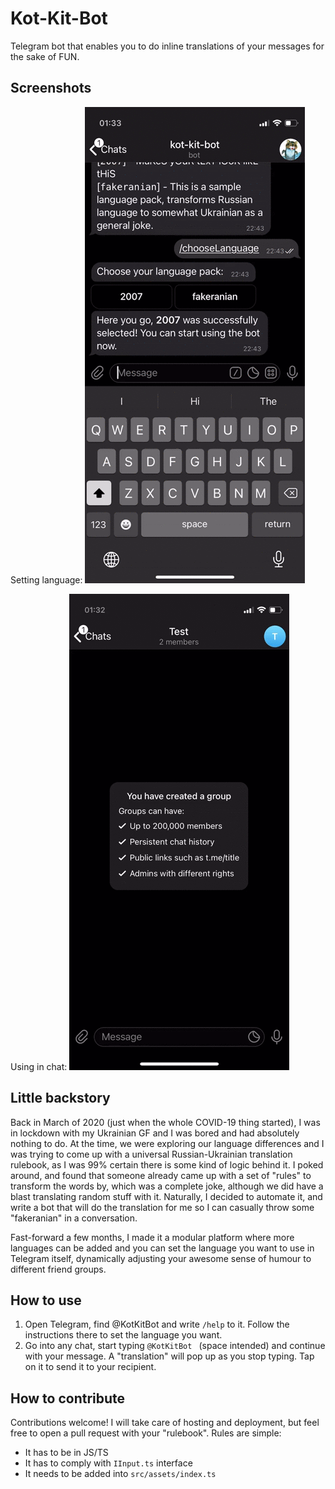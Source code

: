 # Kot-Kit-Bot
Telegram bot that enables you to do inline translations of your messages for the sake of FUN.

## Screenshots
Setting language:
![settings](.README/IMG_9266.gif)

Using in chat:
![usage](.README/FullSizeRender.gif)

## Little backstory

Back in March of 2020 (just when the whole COVID-19 thing started), I was in lockdown with my Ukrainian GF and I was bored and had absolutely nothing to do. At the time, we were exploring our language differences and I was trying to come up with a universal Russian-Ukrainian translation rulebook, as I was 99% certain there is some kind of logic behind it. I poked around, and found that someone already came up with a set of "rules" to transform the words by, which was a complete joke, although we did have a  blast translating random stuff with it. Naturally, I decided to automate it, and write a bot that will do the translation for me so I can casually throw some "fakeranian" in a conversation.

Fast-forward a few months, I made it a modular platform where more languages can be added and you can set the language you want to use in Telegram itself, dynamically adjusting your awesome sense of humour to different friend groups. 

## How to use
1. Open Telegram, find @KotKitBot and write `/help` to it. Follow the instructions there to set the language you want.
2. Go into any chat, start typing `@KotKitBot ` (space intended) and continue with your message. A "translation" will pop up as you stop typing. Tap on it to send it to your recipient.

## How to contribute
Contributions welcome! I will take care of hosting and deployment, but feel free to open a pull request with your "rulebook". Rules are simple:
* It has to be in JS/TS
* It has to comply with `IInput.ts` interface
* It needs to be added into `src/assets/index.ts`
